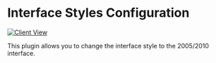 # Interface Styles Configuration

[![Client View](https://thumbs.gfycat.com/InbornWeakHypacrosaurus-size_restricted.gif)](https://gfycat.com/InbornWeakHypacrosaurus)

This plugin allows you to change the interface style to the 2005/2010 interface.